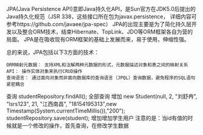 JPA(Java Persistence API)意即Java持久化API，是Sun官方在JDK5.0后提出的Java持久化规范（JSR 338，这些接口所在包为javax.persistence， 详细内容可参考https://github.com/javaee/jpa-spec）
JPA的出现主要是为了简化持久层开发以及整合ORM技术，结束Hibernate、TopLink、JDO等ORM框架各自为营的局面。
JPA是在吸收现有ORM框架的基础上发展而来，易于使用，伸缩性强。

总的来说，JPA包括以下3方面的技术：

    ORM映射元数据： 支持XML和注解两种元数据的形式，元数据描述对象和表之间的映射关系
    API： 操作实体对象来执行CRUD操作
    查询语言： 通过面向对象而非面向数据库的查询语言（JPQL）查询数据，避免程序的SQL语句紧密耦合

查询
    studentRepository.findAll(); 全部查询
增加
    new Student(null, 2, "刘舒冉", "lsrs123", 21, "江西南昌", "18154195313",new Timestamp(System.currentTimeMillis()),"200");
    studentRepository.save(student); 增加增加学生用户 注意的是：当id有值的时候就是一个修改的操作，首先查询，在修改学生数据